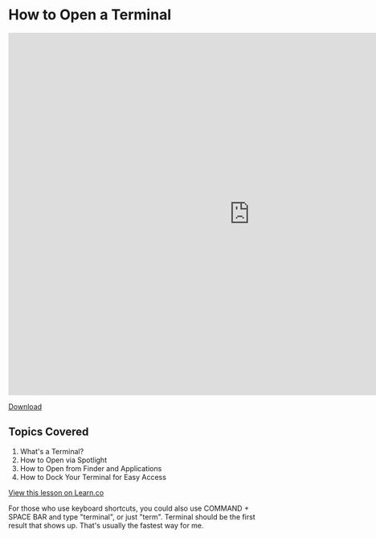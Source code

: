# How to Open a Terminal

<iframe width="960" height="720" src="https://www.youtube.com/embed/gAdX4koiwv0?rel=0&amp;showinfo=0" frameborder="0" allowfullscreen></iframe>

[Download](http://flatiron-videos.s3.amazonaws.com/ironboard/how-to-open-terminal.mp4)

## Topics Covered

1. What's a Terminal?
2. How to Open via Spotlight
3. How to Open from Finder and Applications
4. How to Dock Your Terminal for Easy Access

<a href='https://learn.co/lessons/first-terminal' data-visibility='hidden'>View this lesson on Learn.co</a>

For those who use keyboard shortcuts, you could also use COMMAND + SPACE BAR and type "terminal", or just "term".  Terminal should be the first result that shows up.  That's usually the fastest way for me.